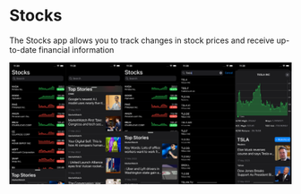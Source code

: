 # Stocks
The Stocks app allows you to track changes in stock prices and receive up-to-date financial information

![screens](img/screens.png)